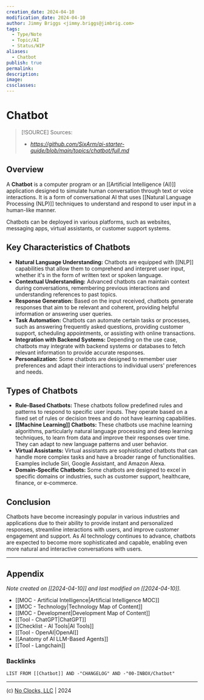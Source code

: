 ```yaml
---
creation_date: 2024-04-10
modification_date: 2024-04-10
author: Jimmy Briggs <jimmy.briggs@jimbrig.com>
tags:
  - Type/Note
  - Topic/AI
  - Status/WIP
aliases:
  - Chatbot
publish: true
permalink:
description:
image:
cssclasses:
---
```


# Chatbot

> [!SOURCE] Sources:
> - *https://github.com/SixArm/ai-starter-guide/blob/main/topics/chatbot/full.md*

## Overview

A **Chatbot** is a computer program or an [[Artificial Intelligence (AI)]] application designed to simulate human conversation through text or voice interactions. It is a form of conversational AI that uses [[Natural Language Processing (NLP)]] techniques to understand and respond to user input in a human-like manner. 

Chatbots can be deployed in various platforms, such as websites, messaging apps, virtual assistants, or customer support systems.

## Key Characteristics of Chatbots

- **Natural Language Understanding:** Chatbots are equipped with [[NLP]] capabilities that allow them to comprehend and interpret user input, whether it's in the form of written text or spoken language.
- **Contextual Understanding:** Advanced chatbots can maintain context during conversations, remembering previous interactions and understanding references to past topics.
- **Response Generation:** Based on the input received, chatbots generate responses that aim to be relevant and coherent, providing helpful information or answering user queries.
- **Task Automation:** Chatbots can automate certain tasks or processes, such as answering frequently asked questions, providing customer support, scheduling appointments, or assisting with online transactions.
- **Integration with Backend Systems:** Depending on the use case, chatbots may integrate with backend systems or databases to fetch relevant information to provide accurate responses.
- **Personalization:** Some chatbots are designed to remember user preferences and adapt their interactions to individual users' preferences and needs.

## Types of Chatbots

- **Rule-Based Chatbots:** These chatbots follow predefined rules and patterns to respond to specific user inputs. They operate based on a fixed set of rules or decision trees and do not have learning capabilities.
- **[[Machine Learning]] Chatbots:** These chatbots use machine learning algorithms, particularly natural language processing and deep learning techniques, to learn from data and improve their responses over time. They can adapt to new language patterns and user behavior.
- **Virtual Assistants:** Virtual assistants are sophisticated chatbots that can handle more complex tasks and have a broader range of functionalities. Examples include Siri, Google Assistant, and Amazon Alexa.
- **Domain-Specific Chatbots:** Some chatbots are designed to excel in specific domains or industries, such as customer support, healthcare, finance, or e-commerce.

## Conclusion

Chatbots have become increasingly popular in various industries and applications due to their ability to provide instant and personalized responses, streamline interactions with users, and improve customer engagement and support. As AI technology continues to advance, chatbots are expected to become more sophisticated and capable, enabling even more natural and interactive conversations with users.

***

## Appendix

*Note created on [[2024-04-10]] and last modified on [[2024-04-10]].*

- [[MOC - Artificial Intelligence|Artificial Intelligence MOC]]
- [[MOC - Technology|Technology Map of Content]]
- [[MOC - Development|Development Map of Content]]
- [[Tool - ChatGPT|ChatGPT]]
- [[Checklist - AI Tools|AI Tools]]
- [[Tool - OpenAI|OpenAI]]
- [[Anatomy of AI LLM-Based Agents]]
- [[Tool - Langchain]]

### Backlinks

```dataview
LIST FROM [[Chatbot]] AND -"CHANGELOG" AND -"00-INBOX/Chatbot"
```

***

(c) [No Clocks, LLC](https://github.com/noclocks) | 2024